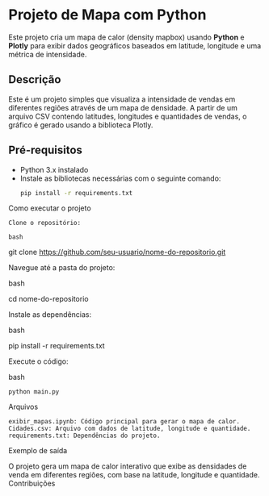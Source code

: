 # Projeto de Mapa com Python

Este projeto cria um mapa de calor (density mapbox) usando **Python** e **Plotly** para exibir dados geográficos baseados em latitude, longitude e uma métrica de intensidade.

## Descrição

Este é um projeto simples que visualiza a intensidade de vendas em diferentes regiões através de um mapa de densidade. A partir de um arquivo CSV contendo latitudes, longitudes e quantidades de vendas, o gráfico é gerado usando a biblioteca Plotly.

## Pré-requisitos

- Python 3.x instalado
- Instale as bibliotecas necessárias com o seguinte comando:
  ```bash
  pip install -r requirements.txt

Como executar o projeto

    Clone o repositório:

    bash

git clone https://github.com/seu-usuario/nome-do-repositorio.git

Navegue até a pasta do projeto:

bash

cd nome-do-repositorio

Instale as dependências:

bash

pip install -r requirements.txt

Execute o código:

bash

    python main.py

Arquivos

    exibir_mapas.ipynb: Código principal para gerar o mapa de calor.
    Cidades.csv: Arquivo com dados de latitude, longitude e quantidade.
    requirements.txt: Dependências do projeto.

Exemplo de saída

O projeto gera um mapa de calor interativo que exibe as densidades de venda em diferentes regiões, com base na latitude, longitude e quantidade.
Contribuições


